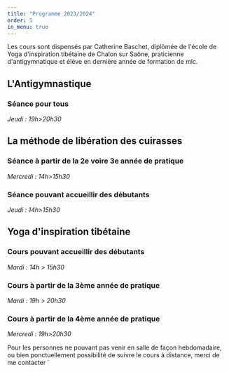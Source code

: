 ```yaml
---
title: "Programme 2023/2024"
order: 5
in_menu: true
---
```

Les cours sont dispensés par Catherine Baschet, diplômée de l'école de Yoga d'inspiration tibétaine de Chalon sur Saône, praticienne d'antigymnatique et élève en dernière année de formation de mlc.

## L'Antigymnastique
### Séance pour tous
*Jeudi : 19h>20h30* 

## La méthode de libération des cuirasses

### Séance à partir de la 2e voire 3e année de pratique
*Mercredi : 14h>15h30*

### Séance pouvant accueillir des débutants
*Jeudi : 14h>15h30*

## Yoga d'inspiration tibétaine

### Cours pouvant accueillir des débutants 
*Mardi : 14h > 15h30*

### Cours à partir de la 3ème année de pratique 
*Mardi : 19h > 20h30* 

### Cours à partir de la 4ème année de pratique 
*Mercredi : 19h>20h30*

Pour les personnes ne pouvant pas venir en salle de façon hebdomadaire, ou bien ponctuellement possibilité de suivre le cours à distance, merci de me contacter
` 